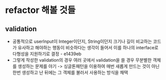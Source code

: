 # refactor 해볼 것들

## validation

- 공통적으로 userInput이 Integer이던지, String이던지 크기나 길이 비교하는 코드가 유사하고 해야하는 행동이 비슷하다는 생각이 들어서 이를 하나의 interface로 다형성을 지원하기로 결정 - e1439eb
- 그렇게 작성한 validation의 경우 여러 곳에서 validation을 쓸 경우 무분별한 객체를 생성하는 문제를 야기 -> 싱글톤패턴을 이용하여 매번 새롭게 만드는 것이 아닌 한번 생성하고 난 뒤에는 그 객체를 불러서 사용하는 방식을 채택